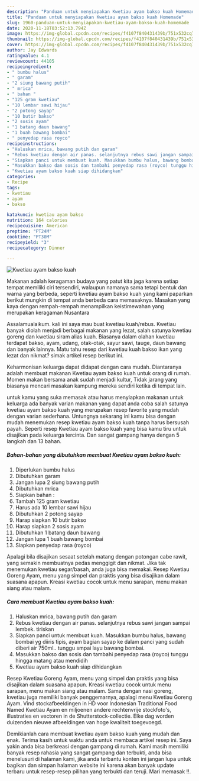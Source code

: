 ```yaml
---
description: "Panduan untuk menyiapakan Kwetiau ayam bakso kuah Homemade"
title: "Panduan untuk menyiapakan Kwetiau ayam bakso kuah Homemade"
slug: 1960-panduan-untuk-menyiapakan-kwetiau-ayam-bakso-kuah-homemade
date: 2020-11-18T03:52:13.794Z
image: https://img-global.cpcdn.com/recipes/f4107f840431439b/751x532cq70/kwetiau-ayam-bakso-kuah-foto-resep-utama.jpg
thumbnail: https://img-global.cpcdn.com/recipes/f4107f840431439b/751x532cq70/kwetiau-ayam-bakso-kuah-foto-resep-utama.jpg
cover: https://img-global.cpcdn.com/recipes/f4107f840431439b/751x532cq70/kwetiau-ayam-bakso-kuah-foto-resep-utama.jpg
author: Jay Edwards
ratingvalue: 4.1
reviewcount: 44105
recipeingredient:
- " bumbu halus"
- " garam"
- "2 siung bawang putih"
- " mrica"
- " bahan "
- "125 gram kwetiau"
- "10 lembar sawi hijau"
- "2 potong sayap"
- "10 butir bakso"
- "2 sosis ayam"
- "1 batang daun bawang"
- "1 buah bawang bombai"
- " penyedap rasa royco"
recipeinstructions:
- "Haluskan mrica, bawang putih dan garam"
- "Rebus kwetiau dengan air panas. selanjutnya rebus sawi jangan sampai lembek. tiriskan"
- "Siapkan panci untuk membuat kuah. Masukkan bumbu halus, bawang bombai yg diiris tipis, ayam bagian sayap ke dalam panci yang sudah diberi air 750ml.. tunggu smpai layu bawang bombai."
- "Masukkan bakso dan sosis dan tambahi penyedap rasa (royco) tunggu hingga matang atau mendidih"
- "Kwetiau ayam bakso kuah siap dihidangkan"
categories:
- Recipe
tags:
- kwetiau
- ayam
- bakso

katakunci: kwetiau ayam bakso 
nutrition: 164 calories
recipecuisine: American
preptime: "PT24M"
cooktime: "PT30M"
recipeyield: "3"
recipecategory: Dinner

---
```



![Kwetiau ayam bakso kuah](https://img-global.cpcdn.com/recipes/f4107f840431439b/751x532cq70/kwetiau-ayam-bakso-kuah-foto-resep-utama.jpg)

Makanan adalah keragaman budaya yang patut kita jaga karena setiap tempat memiliki ciri tersendiri, walaupun namanya sama tetapi bentuk dan warna yang berbeda, seperti kwetiau ayam bakso kuah yang kami paparkan berikut mungkin di tempat anda berbeda cara memasaknya. Masakan yang kaya dengan rempah-rempah menampilkan keistimewahan yang merupakan keragaman Nusantara

Assalamualaikum. kali ini saya mau buat kwetiau kuah/rebus. Kwetiau banyak diolah menjadi berbagai makanan yang lezat, salah satunya kwetiau goreng dan kwetiau siram alias kuah. Biasanya dalam olahan kwetiau terdapat bakso, ayam, udang, otak-otak, sayur sawi, tauge, daun bawang dan banyak lainnya. Matu tahu resep dari kwetiau kuah bakso ikan yang lezat dan nikmat? simak artikel resep berikut ini.

Keharmonisan keluarga dapat didapat dengan cara mudah. Diantaranya adalah membuat makanan Kwetiau ayam bakso kuah untuk orang di rumah. Momen makan bersama anak sudah menjadi kultur, Tidak jarang yang biasanya mencari masakan kampung mereka sendiri ketika di tempat lain.

untuk kamu yang suka memasak atau harus menyiapkan makanan untuk keluarga ada banyak varian makanan yang dapat anda coba salah satunya kwetiau ayam bakso kuah yang merupakan resep favorite yang mudah dengan varian sederhana. Untungnya sekarang ini kamu bisa dengan mudah menemukan resep kwetiau ayam bakso kuah tanpa harus bersusah payah.
Seperti resep Kwetiau ayam bakso kuah yang bisa kamu tiru untuk disajikan pada keluarga tercinta. Dan sangat gampang hanya dengan 5 langkah dan 13 bahan.


<!--inarticleads1-->

##### Bahan-bahan yang dibutuhkan membuat Kwetiau ayam bakso kuah:

1. Diperlukan  bumbu halus
1. Dibutuhkan  garam
1. Jangan lupa 2 siung bawang putih
1. Dibutuhkan  mrica
1. Siapkan  bahan :
1. Tambah 125 gram kwetiau
1. Harus ada 10 lembar sawi hijau
1. Dibutuhkan 2 potong sayap
1. Harap siapkan 10 butir bakso
1. Harap siapkan 2 sosis ayam
1. Dibutuhkan 1 batang daun bawang
1. Jangan lupa 1 buah bawang bombai
1. Siapkan  penyedap rasa (royco)


Apalagi bila disajikan sesaat setelah matang dengan potongan cabe rawit, yang semakin membuatnya pedas menggigit dan nikmat. Jika tak menemukan kwetiau segar/basah, anda juga bisa memakai. Resep Kwetiau Goreng Ayam, menu yang simpel dan praktis yang bisa disajikan dalam suasana apapun. Kreasi kwetiau cocok untuk menu sarapan, menu makan siang atau malam. 

<!--inarticleads2-->

##### Cara membuat  Kwetiau ayam bakso kuah:

1. Haluskan mrica, bawang putih dan garam
1. Rebus kwetiau dengan air panas. selanjutnya rebus sawi jangan sampai lembek. tiriskan
1. Siapkan panci untuk membuat kuah. Masukkan bumbu halus, bawang bombai yg diiris tipis, ayam bagian sayap ke dalam panci yang sudah diberi air 750ml.. tunggu smpai layu bawang bombai.
1. Masukkan bakso dan sosis dan tambahi penyedap rasa (royco) tunggu hingga matang atau mendidih
1. Kwetiau ayam bakso kuah siap dihidangkan


Resep Kwetiau Goreng Ayam, menu yang simpel dan praktis yang bisa disajikan dalam suasana apapun. Kreasi kwetiau cocok untuk menu sarapan, menu makan siang atau malam. Sama dengan nasi goreng, kwetiau juga memiliki banyak penggemarnya, apalagi menu Kwetiau Goreng Ayam. Vind stockafbeeldingen in HD voor Indonesian Traditional Food Named Kwetiau Ayam en miljoenen andere rechtenvrije stockfoto&#39;s, illustraties en vectoren in de Shutterstock-collectie. Elke dag worden duizenden nieuwe afbeeldingen van hoge kwaliteit toegevoegd. 

Demikianlah cara membuat kwetiau ayam bakso kuah yang mudah dan enak. Terima kasih untuk waktu anda untuk membaca artikel resep ini. Saya yakin anda bisa berkreasi dengan gampang di rumah. Kami masih memiliki banyak resep rahasia yang sangat gampang dan terbukti, anda bisa menelusuri di halaman kami, jika anda terbantu konten ini jangan lupa untuk bagikan dan simpan halaman website ini karena akan banyak update terbaru untuk resep-resep pilihan yang terbukti dan teruji. Mari memasak !!. 
